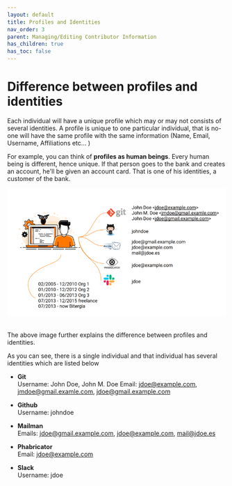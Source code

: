 ```yaml
---
layout: default
title: Profiles and Identities
nav_order: 3
parent: Managing/Editing Contributor Information
has_children: true
has_toc: false
---
```


# Difference between profiles and identities

Each individual will have a unique profile which may or may not consists of several identities. A profile is unique to one particular individual, that is no-one will have the same profile with the same information (Name, Email, Username, Affiliations etc... )

For example, you can think of <strong>profiles as human beings</strong>. Every human being is different, hence unique. If that person goes to the bank and creates an account, he'll be given an account card. That is one of his identities, a customer of the bank.

![profiles](./assets/profiles.png)<br><br>

The above image further explains the difference between profiles and identities.

As you can see, there is a single individual and that individual has several identities which are listed below

- <strong>Git</strong><br>
  Username: John Doe, John M. Doe
  Email: jdoe@example.com, jmdoe@gmail.examle.com, jdoe@gmail.example.com

- <strong>Github</strong><br>
  Username: johndoe

- <strong>Mailman</strong><br>
  Emails: jdoe@gmail.example.com, jdoe@example.com, mail@jdoe.es

- <strong>Phabricator</strong><br>
  Email: jdoe@example.com

- <strong>Slack</strong><br>
  Username: jdoe

